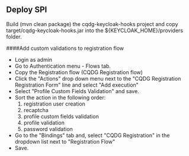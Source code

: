 Deploy SPI
------------

Build (mvn clean package) the cqdg-keycloak-hooks project and copy target/cqdg-keycloak-hooks.jar into the ${KEYCLOAK_HOME}/providers folder.

####Add custom validations to registration flow

* Login as admin
* Go to Authentication menu - Flows tab.
* Copy the Registration flow (CQDG Registration flow)
* Click the "Actions" drop down menu next to the "CQDG Registration Registration Form" line and select "Add execution"
* Select "Profile Custom Fields Validation" and save.
* Sort the action in the following order: 
  1. registration user creation
  2. recaptcha
  3. profile custom fields validation
  4. profile validation
  5. password validation
* Go to the "Bindings" tab and, select "CQDG Registration" in the dropdown list next to "Registration Flow"
* Save.